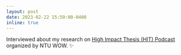 ```yaml
---
layout: post
date: 2023-02-22 15:59:00-0400
inline: true
---
```


Interviewed about my research on <a href="https://open.spotify.com/show/0xta7wep3X42NihUMqzGyv">High Impact Thesis (HIT) Podcast</a> organized by NTU WOW. :sparkles:



